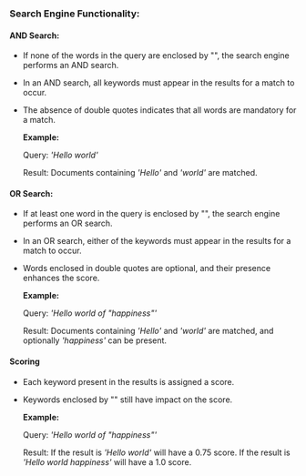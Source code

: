 ### Search Engine Functionality:

#### **AND Search:**
- If none of the words in the query are enclosed by "", the search engine performs an AND search.
- In an AND search, all keywords must appear in the results for a match to occur.
- The absence of double quotes indicates that all words are mandatory for a match.

  **Example:**
 
  Query: *'Hello world'*
  
  Result: Documents containing *'Hello'* and *'world'* are matched.

#### **OR Search:**
- If at least one word in the query is enclosed by "", the search engine performs an OR search.
- In an OR search, either of the keywords must appear in the results for a match to occur.
- Words enclosed in double quotes are optional, and their presence enhances the score.

    **Example:**
    
    Query: *'Hello world of "happiness"'*
    
    Result: Documents containing *'Hello'* and *'world'* are matched, and optionally *'happiness'* can be present.

#### **Scoring**
- Each keyword present in the results is assigned a score.
- Keywords enclosed by "" still have impact on the score.

    **Example:**
    
    Query: *'Hello world of "happiness"'*
    
    Result: If the result is *'Hello world'* will have a 0.75 score. If the result is *'Hello world happiness'* will have a 1.0 score.